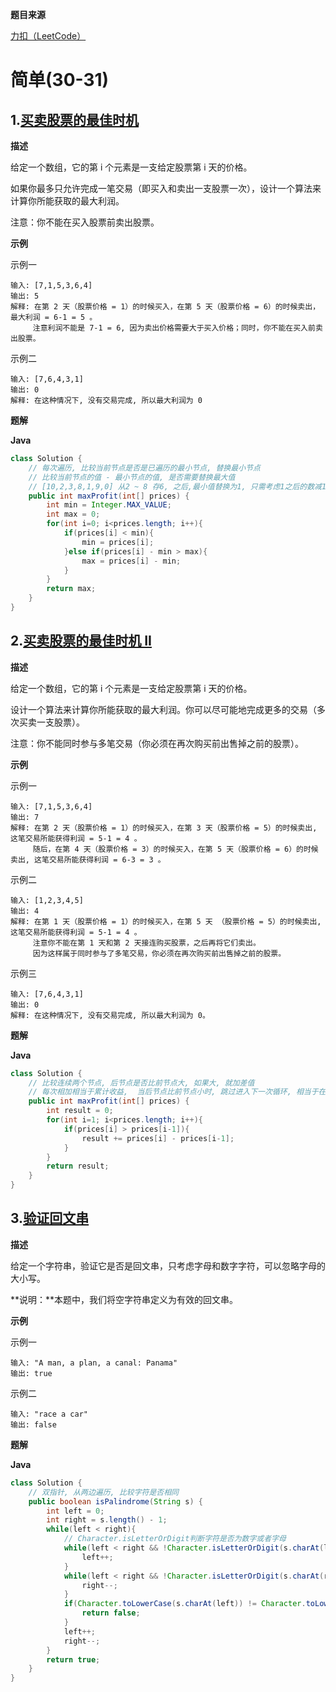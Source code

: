 **题目来源**

[力扣（LeetCode）](https://leetcode-cn.com/)

# 简单(30-31)

## 1.[买卖股票的最佳时机](https://leetcode-cn.com/problems/best-time-to-buy-and-sell-stock/)

**描述**

给定一个数组，它的第 i 个元素是一支给定股票第 i 天的价格。

如果你最多只允许完成一笔交易（即买入和卖出一支股票一次），设计一个算法来计算你所能获取的最大利润。

注意：你不能在买入股票前卖出股票。

**示例**

示例一

```
输入: [7,1,5,3,6,4]
输出: 5
解释: 在第 2 天（股票价格 = 1）的时候买入，在第 5 天（股票价格 = 6）的时候卖出，最大利润 = 6-1 = 5 。
     注意利润不能是 7-1 = 6, 因为卖出价格需要大于买入价格；同时，你不能在买入前卖出股票。
```

示例二

```
输入: [7,6,4,3,1]
输出: 0
解释: 在这种情况下, 没有交易完成, 所以最大利润为 0
```

**题解**

**Java**

```java
class Solution {
    // 每次遍历, 比较当前节点是否是已遍历的最小节点, 替换最小节点
    // 比较当前节点的值 - 最小节点的值, 是否需要替换最大值
    // [10,2,3,8,1,9,0] 从2 ~ 8 存6, 之后,最小值替换为1, 只需考虑1之后的数减1, 是否大于6  
    public int maxProfit(int[] prices) {
        int min = Integer.MAX_VALUE;
        int max = 0;
        for(int i=0; i<prices.length; i++){
            if(prices[i] < min){
                min = prices[i];
            }else if(prices[i] - min > max){
                max = prices[i] - min;
            }
        }
        return max;
    }
}
```

## 2.[买卖股票的最佳时机 II](https://leetcode-cn.com/problems/best-time-to-buy-and-sell-stock-ii/)

**描述**

给定一个数组，它的第 i 个元素是一支给定股票第 i 天的价格。

设计一个算法来计算你所能获取的最大利润。你可以尽可能地完成更多的交易（多次买卖一支股票）。

注意：你不能同时参与多笔交易（你必须在再次购买前出售掉之前的股票）。

**示例**

示例一

```
输入: [7,1,5,3,6,4]
输出: 7
解释: 在第 2 天（股票价格 = 1）的时候买入，在第 3 天（股票价格 = 5）的时候卖出, 这笔交易所能获得利润 = 5-1 = 4 。
     随后，在第 4 天（股票价格 = 3）的时候买入，在第 5 天（股票价格 = 6）的时候卖出, 这笔交易所能获得利润 = 6-3 = 3 。
```

示例二

```
输入: [1,2,3,4,5]
输出: 4
解释: 在第 1 天（股票价格 = 1）的时候买入，在第 5 天 （股票价格 = 5）的时候卖出, 这笔交易所能获得利润 = 5-1 = 4 。
     注意你不能在第 1 天和第 2 天接连购买股票，之后再将它们卖出。
     因为这样属于同时参与了多笔交易，你必须在再次购买前出售掉之前的股票。
```

示例三

```
输入: [7,6,4,3,1]
输出: 0
解释: 在这种情况下, 没有交易完成, 所以最大利润为 0。
```

**题解**

**Java**

```java
class Solution {
    // 比较连续两个节点, 后节点是否比前节点大, 如果大, 就加差值
    // 每次相加相当于累计收益,  当后节点比前节点小时, 跳过进入下一次循环, 相当于在当前节点卖出
    public int maxProfit(int[] prices) {
        int result = 0;
        for(int i=1; i<prices.length; i++){
            if(prices[i] > prices[i-1]){
                result += prices[i] - prices[i-1];
            }
        }
        return result;
    }
}
```

## 3.[验证回文串](https://leetcode-cn.com/problems/valid-palindrome/)

**描述**

给定一个字符串，验证它是否是回文串，只考虑字母和数字字符，可以忽略字母的大小写。

**说明：**本题中，我们将空字符串定义为有效的回文串。

**示例**

示例一

```
输入: "A man, a plan, a canal: Panama"
输出: true
```

示例二

```
输入: "race a car"
输出: false
```

**题解**

**Java**

```java
class Solution {
    // 双指针, 从两边遍历, 比较字符是否相同
    public boolean isPalindrome(String s) {
        int left = 0;
        int right = s.length() - 1;
        while(left < right){
            // Character.isLetterOrDigit判断字符是否为数字或者字母
            while(left < right && !Character.isLetterOrDigit(s.charAt(left))){
                left++;
            }
            while(left < right && !Character.isLetterOrDigit(s.charAt(right))){
                right--;
            }
            if(Character.toLowerCase(s.charAt(left)) != Character.toLowerCase(s.charAt(right))){
                return false;
            }
            left++;
            right--;
        }
        return true;
    }
}
```

## 